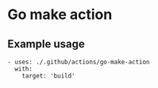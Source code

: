 # Go make action

## Example usage

```
- uses: ./.github/actions/go-make-action
  with:
    target: 'build'
```

